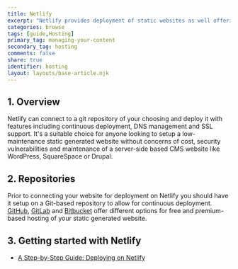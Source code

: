 ```yaml
---
title: Netlify
excerpt: "Netlify provides deployment of static websites as well offering integration with a range JAMstack architecture."
categories: browse
tags: [guide,Hosting]
primary_tag: managing-your-content
secondary_tag: hosting
comments: false
share: true
identifier: hosting
layout: layouts/base-article.njk
---
```


## 1. Overview
Netlify can connect to a git repository of your choosing and deploy it with features including continuous deployment, DNS management and SSL support. It's a suitable choice for anyone looking to setup a low-maintenance static generated website without concerns of cost, security vulnerabilities and maintenance of a server-side based CMS website like WordPress, SquareSpace or Drupal.

## 2. Repositories
Prior to connecting your website for deployment on Netlify you should have it setup on a Git-based repository to allow for continuous deployment. [GitHub](https://github.com/), [GitLab](https://gitlab.com/) and [Bitbucket](https://bitbucket.org/) offer different options for free and premium-based hosting of your static generated website.

## 3. Getting started with Netlify
- [A Step-by-Step Guide: Deploying on Netlify](https://www.netlify.com/blog/2016/09/29/a-step-by-step-guide-deploying-on-netlify/)